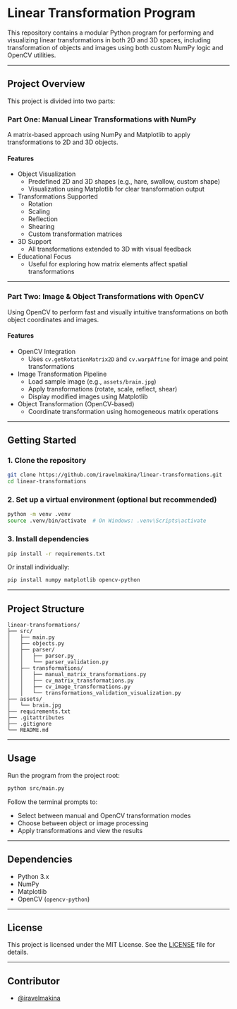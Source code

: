 # Linear Transformation Program

This repository contains a modular Python program for performing and visualizing linear transformations in both 2D and 3D spaces, including transformation of objects and images using both custom NumPy logic and OpenCV utilities.

---

## Project Overview

This project is divided into two parts:

### Part One: Manual Linear Transformations with NumPy

A matrix-based approach using NumPy and Matplotlib to apply transformations to 2D and 3D objects.

#### Features
- Object Visualization
  - Predefined 2D and 3D shapes (e.g., hare, swallow, custom shape)
  - Visualization using Matplotlib for clear transformation output
- Transformations Supported
  - Rotation
  - Scaling
  - Reflection
  - Shearing
  - Custom transformation matrices
- 3D Support
  - All transformations extended to 3D with visual feedback
- Educational Focus
  - Useful for exploring how matrix elements affect spatial transformations

---

### Part Two: Image & Object Transformations with OpenCV

Using OpenCV to perform fast and visually intuitive transformations on both object coordinates and images.

#### Features
- OpenCV Integration
  - Uses `cv.getRotationMatrix2D` and `cv.warpAffine` for image and point transformations
- Image Transformation Pipeline
  - Load sample image (e.g., `assets/brain.jpg`)
  - Apply transformations (rotate, scale, reflect, shear)
  - Display modified images using Matplotlib
- Object Transformation (OpenCV-based)
  - Coordinate transformation using homogeneous matrix operations

---

## Getting Started

### 1. Clone the repository

```bash
git clone https://github.com/iravelmakina/linear-transformations.git
cd linear-transformations
```

### 2. Set up a virtual environment (optional but recommended)

```bash
python -m venv .venv
source .venv/bin/activate  # On Windows: .venv\Scripts\activate
```

### 3. Install dependencies

```bash
pip install -r requirements.txt
```

Or install individually:

```bash
pip install numpy matplotlib opencv-python
```

---

## Project Structure

```
linear-transformations/
├── src/
│   ├── main.py
│   ├── objects.py
│   ├── parser/
│   │   ├── parser.py
│   │   └── parser_validation.py
│   ├── transformations/
│   │   ├── manual_matrix_transformations.py
│   │   ├── cv_matrix_transformations.py
│   │   ├── cv_image_transformations.py
│   │   └── transformations_validation_visualization.py
├── assets/
│   └── brain.jpg
├── requirements.txt
├── .gitattributes
├── .gitignore
└── README.md
```

---

## Usage

Run the program from the project root:

```bash
python src/main.py
```

Follow the terminal prompts to:
- Select between manual and OpenCV transformation modes
- Choose between object or image processing
- Apply transformations and view the results

---

## Dependencies

- Python 3.x
- NumPy
- Matplotlib
- OpenCV (`opencv-python`)

---

## License

This project is licensed under the MIT License. See the [LICENSE](LICENSE) file for details.

---

## Contributor

- [@iravelmakina](https://github.com/iravelmakina)
